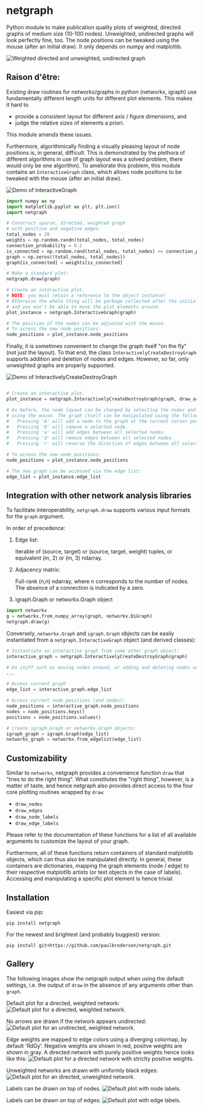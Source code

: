 # netgraph

Python module to make publication quality plots of weighted, directed
graphs of medium size (10-100 nodes). Unweighted, undirected graphs
will look perfectly fine, too. The node positions can be tweaked using
the mouse (after an initial draw). It only depends on numpy and
matplotlib.

![Weighted directed and unweighted, undirected graph](./figures/example_2.png)

## Raison d'être:

Existing draw routines for networks/graphs in python (networkx, igraph) use
fundamentally different length units for different plot elements. This makes it hard to
- provide a consistent layout for different axis / figure dimensions, and
- judge the relative sizes of elements a priori.

This module amends these issues. 

Furthermore, algorithmically finding a visually pleasing layout of
node positions is, in general, difficult. This is demonstrated by the
plethora of different algorithms in use (if graph layout was a solved
problem, there would only be one algorithm). To ameliorate this
problem, this module contains an `InteractiveGraph` class, which allows
node positions to be tweaked with the mouse (after an initial draw).

![Demo of InteractiveGraph](https://media.giphy.com/media/xUOxfk8zazlkWLYtlC/giphy.gif)


```python
import numpy as np
import matplotlib.pyplot as plt; plt.ion()
import netgraph

# Construct sparse, directed, weighted graph
# with positive and negative edges:
total_nodes = 20
weights = np.random.randn(total_nodes, total_nodes)
connection_probability = 0.2
is_connected = np.random.rand(total_nodes, total_nodes) <= connection_probability
graph = np.zeros((total_nodes, total_nodes))
graph[is_connected] = weights[is_connected]

# Make a standard plot:
netgraph.draw(graph)

# Create an interactive plot.
# NOTE: you must retain a reference to the object instance!
# Otherwise the whole thing will be garbage collected after the initial draw
# and you won't be able to move the plot elements around.
plot_instance = netgraph.InteractiveGraph(graph)

# The position of the nodes can be adjusted with the mouse. 
# To access the new node positions: 
node_positions = plot_instance.node_positions
```

Finally, it is sometimes convenient to change the graph itself "on the fly" (not just the layout).
To that end, the class `InteractivelyCreateDestroyGraph` supports addition and deletion of nodes and edges.
However, so far, only unweighted graphs are properly supported.  

![Demo of InteractivelyCreateDestroyGraph](https://media.giphy.com/media/3ICKutOjeWxRf1Wmeh/giphy.gif)

```python

# Create an interactive plot.
plot_instance = netgraph.InteractivelyCreateDestroyGraph(graph, draw_arrows=True)

# As before, the node layout can be changed by selecting the nodes and moving them around
# using the mouse. The graph itself can be manipulated using the following hotkeys:
#   Pressing 'A' will add a node to the graph at the current cursor position.
#   Pressing 'D' will remove a selected node.
#   Pressing 'a' will add edges between all selected nodes.
#   Pressing 'd' will remove edges between all selected nodes.
#   Pressing 'r' will reverse the direction of edges between all selected nodes.

# To access the new node positions: 
node_positions = plot_instance.node_positions

# The new graph can be accessed via the edge list:
edge_list = plot_instance.edge_list
```

## Integration with other network analysis libraries

To facilitate interoperability, `netgraph.draw` supports various input formats for the `graph` argument. 

In order of precedence:

1. Edge list:

   Iterable of (source, target) or (source, target, weight) tuples,
   or equivalent (m, 2) or (m, 3) ndarray.
   
2. Adjacency matrix:

   Full-rank (n,n) ndarray, where n corresponds to the number of nodes.
   The absence of a connection is indicated by a zero.
   
3. igraph.Graph or networkx.Graph object

```python
import networkx
g = networkx.from_numpy_array(graph, networkx.DiGraph)
netgraph.draw(g)
```

Conversely, `networkx.Graph` and `igraph.Graph` objects can be easily instantiated from a `netgraph.InteractiveGraph` object (and derived classes):

```python
# Instantiate an interactive graph from some other graph object:
interactive_graph = netgraph.InteractivelyCreateDestroyGraph(graph)

# Do stuff such as moving nodes around, or adding and deleting nodes or edges.
...

# Access current graph
edge_list = interactive_graph.edge_list

# Access current node_positions (and nodes):
node_positions = interactive_graph.node_positions
nodes = node_positions.keys()
positions = node_positions.values()

# Create igraph.Graph or networkx.Graph objects: 
igraph_graph = igraph.Graph(edge_list)
networkx_graph = networkx.from_edgelist(edge_list)
```

## Customizability 

Similar to `networkx`, netgraph provides a convenience function `draw` that "tries to do the right thing".
What constitutes the "right thing", however, is a matter of taste, and hence netgraph also provides direct access to the four core plotting routines wrapped by `draw`:

- `draw_nodes`
- `draw_edges`
- `draw_node_labels`
- `draw_edge_labels`

Please refer to the documentation of these functions for a list of all available arguments to customize the layout of your graph. 

Furthermore, all of these functions return containers of standard matplotlib objects, which can thus also be manipulated directly. 
In general, these containers are dictionaries, mapping the graph elements (node / edge) to their respective matplotlib artists (or text objects in the case of labels). Accessing and manipulating a specific plot element is hence trivial. 

## Installation

Easiest via pip:

```
pip install netgraph
```

For the newest and brightest (and probably buggiest) version:

```
pip install git+https://github.com/paulbrodersen/netgraph.git
```

## Gallery

The following images show the netgraph output when using the default
settings, i.e. the output of `draw` in the absence of any arguments
other than `graph`.

Default plot for a directed, weighted network:
![Default plot for a directed, weighted network.](./figures/Directed.png)

No arrows are drawn if the network appears undirected:
![Default plot for an undirected, weighted network.](./figures/Undirected.png)

Edge weights are mapped to edge colors using a diverging colormap, by default 'RdGy'.
Negative weights are shown in red, positve weights are shown in gray.
A directed network with purely positive weights hence looks like this:
![Default plot for a directed network with striclty positive weights.](./figures/Positive_edge_weights_only.png)

Unweighted networks are drawn with uniformly black edges:
![Default plot for an directed, unweighted network.](./figures/Unweighted.png)

Labels can be drawn on top of nodes.
![Default plot with node labels.](./figures/Show_node_labels.png)

Labels can be drawn on top of edges:
![Default plot with edge labels.](./figures/Show_edge_labels.png)


